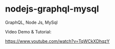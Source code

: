 # nodejs-graphql-mysql

GraphQL, Node Js, MySql

Video Demo & Tutorial:

https://www.youtube.com/watch?v=TqWCkXDhqzY

